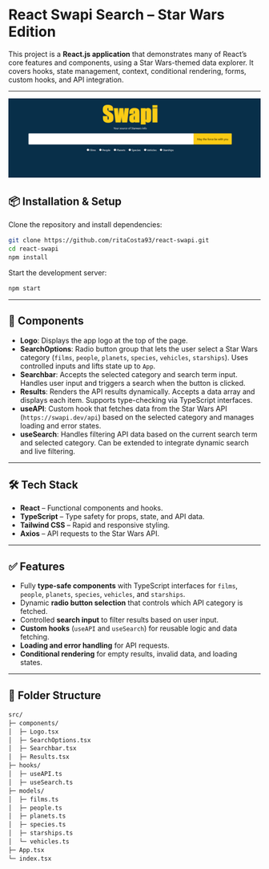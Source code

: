 # React Swapi Search – Star Wars Edition

This project is a **React.js application** that demonstrates many of React’s core features and components, using a Star Wars-themed data explorer. It covers hooks, state management, context, conditional rendering, forms, custom hooks, and API integration.

---

![React Swapi Search](./public/screenshot.png)

## 📦 Installation & Setup

Clone the repository and install dependencies:

```bash
git clone https://github.com/ritaCosta93/react-swapi.git
cd react-swapi
npm install
````

Start the development server:

```bash
npm start
```

---

## 🚀 Components

* **Logo**: Displays the app logo at the top of the page.
* **SearchOptions**: Radio button group that lets the user select a Star Wars category (`films`, `people`, `planets`, `species`, `vehicles`, `starships`). Uses controlled inputs and lifts state up to `App`.
* **Searchbar**: Accepts the selected category and search term input. Handles user input and triggers a search when the button is clicked.
* **Results**: Renders the API results dynamically. Accepts a data array and displays each item. Supports type-checking via TypeScript interfaces.
* **useAPI**: Custom hook that fetches data from the Star Wars API (`https://swapi.dev/api`) based on the selected category and manages loading and error states.
* **useSearch**: Handles filtering API data based on the current search term and selected category. Can be extended to integrate dynamic search and live filtering.

---

## 🛠️ Tech Stack

* **React** – Functional components and hooks.
* **TypeScript** – Type safety for props, state, and API data.
* **Tailwind CSS** – Rapid and responsive styling.
* **Axios** – API requests to the Star Wars API.

---

## ✅ Features

* Fully **type-safe components** with TypeScript interfaces for `films`, `people`, `planets`, `species`, `vehicles`, and `starships`.
* Dynamic **radio button selection** that controls which API category is fetched.
* Controlled **search input** to filter results based on user input.
* **Custom hooks** (`useAPI` and `useSearch`) for reusable logic and data fetching.
* **Loading and error handling** for API requests.
* **Conditional rendering** for empty results, invalid data, and loading states.

---

## 📂 Folder Structure

```markdown
src/
├─ components/
│  ├─ Logo.tsx
│  ├─ SearchOptions.tsx
│  ├─ Searchbar.tsx
│  ├─ Results.tsx
├─ hooks/
│  ├─ useAPI.ts
│  ├─ useSearch.ts
├─ models/
│  ├─ films.ts
│  ├─ people.ts
│  ├─ planets.ts
│  ├─ species.ts
│  ├─ starships.ts
│  └─ vehicles.ts
├─ App.tsx
└─ index.tsx
```

